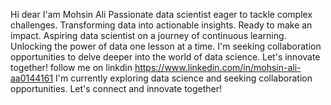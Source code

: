Hi dear I'am Mohsin Ali 
Passionate data scientist eager to tackle complex challenges. Transforming data into actionable insights. Ready to make an impact.
Aspiring data scientist on a journey of continuous learning.  Unlocking the power of data one lesson at a time.
I'm seeking collaboration opportunities to delve deeper into the world of data science. Let's innovate together!
follow me on linkdin
https://www.linkedin.com/in/mohsin-ali-aa0144161
I'm currently exploring data science and seeking collaboration opportunities. Let's connect and innovate together!
